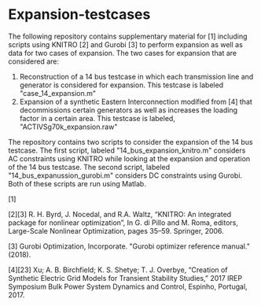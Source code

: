 # Expansion-testcases
The following repository contains supplementary material for [1] including scripts using KNITRO [2] and Gurobi [3] to perform expansion as well as data for two cases of expansion. The two cases for expansion that are considered are:
1) Reconstruction of a 14 bus testcase in which each transmission line and generator is considered for expansion. This testcase is labeled "case_14_expansion.m"
2) Expansion of a synthetic Eastern Interconnection modified from [4] that decommissions certain generators as well as increases the loading factor in a certain area. This testcase is labeled, "ACTIVSg70k_expansion.raw"

The repository contains two scripts to consider the expansion of the 14 bus testcase. The first script, labeled "14_bus_expansion_knitro.m" considers AC constraints using KNITRO while looking at the expansion and operation of the 14 bus testcase. The second script, labeled "14_bus_expanussion_gurobi.m" considers DC constraints using Gurobi. Both of these scripts are run using Matlab.

[1]

[2][3]	R. H. Byrd, J. Nocedal, and R.A. Waltz, “KNITRO: An integrated package for nonlinear optimization”, In G. di Pillo and M. Roma, editors, Large-Scale Nonlinear Optimization, pages 35–59. Springer, 2006.

[3]	Gurobi Optimization, Incorporate. "Gurobi optimizer reference manual." (2018).

[4][23]	 Xu; A. B. Birchfield; K. S. Shetye; T. J. Overbye, “Creation of Synthetic Electric Grid Models for Transient Stability Studies,”  2017 IREP Symposium Bulk Power System Dynamics and Control, Espinho, Portugal, 2017.
